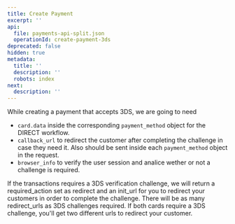 ```yaml
---
title: Create Payment
excerpt: ''
api:
  file: payments-api-split.json
  operationId: create-payment-3ds
deprecated: false
hidden: true
metadata:
  title: ''
  description: ''
  robots: index
next:
  description: ''
---
```

While creating a payment that accepts 3DS, we are going to need

* `card.data` inside the corresponding `payment_method` object for the DIRECT workflow. 
* `callback_url` to redirect the customer after completing the challenge in case they need it. Also should be sent inside each `payment_method` object in the request. 
* `browser_info` to verify the user session and analice wether or not a challenge is required. 

If the transactions requires a 3DS verification challenge, we will return a required\_action set as redirect and an init\_url for you to redirect your customers in order to complete the challenge. There will be as many redirect\_urls as 3DS challenges required. If both cards require a 3DS challenge, you'll get two different urls to redirect your customer.
